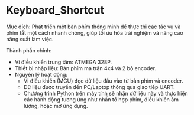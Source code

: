 # Keyboard_Shortcut
Mục đích: Phát triển một bàn phím thông minh để thực thi các tác vụ và phím tắt một cách nhanh chóng, giúp tối ưu hóa trải nghiệm và nâng cao năng suất làm việc.

Thành phần chính:
- Vi điều khiển trung tâm: ATMEGA 328P.
- Thiết bị nhập liệu: Bàn phím ma trận 4x4 và 2 bộ encoder.
- Nguyên lý hoạt động:
  + Vi điều khiển (MCU) đọc dữ liệu đầu vào từ bàn phím và encoder.
  + Dữ liệu được truyền đến PC/Laptop thông qua giao tiếp UART.
  + Chương trình Python trên máy tính sẽ nhận dữ liệu này và thực hiện các hành động tương ứng như nhấn tổ hợp phím, điều khiển âm lượng, hoặc mở ứng dụng.
